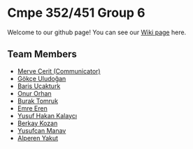 # Cmpe 352/451 Group 6

Welcome to our github page! You can see our [Wiki page](https://github.com/bounswe/bounswe2017group6/wiki/) here.

## Team Members

* [Merve Cerit (Communicator)]()
* [Gökçe Uludoğan](https://github.com/bounswe/bounswe2017group6/wiki/G%C3%B6k%C3%A7e-Uludo%C4%9Fan)
* [Baris Ucakturk](https://github.com/bounswe/bounswe2017group6/wiki/Barış-Uçaktürk)
* [Onur Orhan]()
* [Burak Tomruk](https://github.com/bounswe/bounswe2017group6/wiki/Burak-Tomruk)
* [Emre Eren](https://github.com/bounswe/bounswe2017group6/wiki/Emre-Eren)
* [Yusuf Hakan Kalaycı](https://github.com/bounswe/bounswe2017group6/wiki/Yusuf-Hakan-Kalayci)
* [Berkay Kozan](https://github.com/bounswe/bounswe2017group6/wiki/Berkay-Kozan)
* [Yusufcan Manav](https://github.com/bounswe/bounswe2017group6/wiki/Yusufcan-Manav)
* [Alperen Yakut](https://github.com/bounswe/bounswe2017group6/wiki/Alperen-Yakut)

